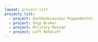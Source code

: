 ```yaml
---
layout: project-list
projects_list:
  - project: Dachbodenausbau Poppenbüttel
  - project: Ship Broker
  - project: Military Museum
  - project: Loft Hoheluft
---
```


